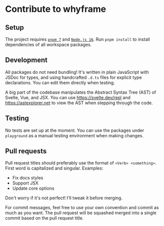 # Contribute to whyframe

## Setup

The project requires [`pnpm 7`](https://pnpm.io) and [`Node.js 16`](https://nodejs.org/en/). Run `pnpm install` to install dependencies of all workspace packages.

## Development

All packages do not need bundling! It's written in plain JavaScript with JSDoc for types, and using handcrafted `.d.ts` files for explicit type declarations. You can edit them directly when testing.

A big part of the codebase manipulates the Abstract Syntax Tree (AST) of Svelte, Vue, and JSX. You can use https://svelte.dev/repl and https://astexplorer.net to view the AST when stepping through the code.

## Testing

No tests are set up at the moment. You can use the packages under `playground` as a manual testing environment when making changes.

## Pull requests

Pull request titles should preferably use the format of `<Verb> <something>`. First word is capitalized and singular. Examples:

- Fix docs styles
- Support JSX
- Update core options

Don't worry if it's not perfect! I'll tweak it before merging.

For commit messages, feel free to use your own convention and commit as much as you want. The pull request will be squashed merged into a single commit based on the pull request title.
